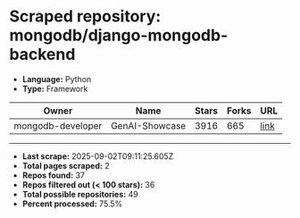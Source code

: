 # Scraped repository: mongodb/django-mongodb-backend
* **Language:** Python
* **Type:** Framework

| Owner | Name | Stars | Forks | URL |
|---|---|---|---|---|
| mongodb-developer | GenAI-Showcase | 3916 | 665 | [link](https://github.com/mongodb-developer/GenAI-Showcase) |

---
* **Last scrape:** 2025-09-02T09:11:25.605Z
* **Total pages scraped:** 2
* **Repos found:** 37
* **Repos filtered out (< 100 stars):** 36
* **Total possible repositories:** 49
* **Percent processed:** 75.5%
